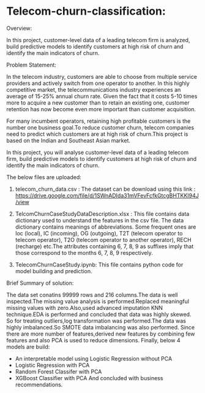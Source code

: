 # Telecom-churn-classification:

Overview:

In this project, customer-level data of a leading telecom firm is analyzed, build predictive models to identify customers at high risk of churn and identify the main indicators of churn.

Problem Statement:

In the telecom industry, customers are able to choose from multiple service providers and actively switch from one operator to another. In this highly competitive market, the telecommunications industry experiences an average of 15-25% annual churn rate. Given the fact that it costs 5-10 times more to acquire a new customer than to retain an existing one, customer retention has now become even more important than customer acquisition.

For many incumbent operators, retaining high profitable customers is the number one business goal.To reduce customer churn, telecom companies need to predict which customers are at high risk of churn.This project is based on the Indian and Southeast Asian market.

In this project, you will analyse customer-level data of a leading telecom firm, build predictive models to identify customers at high risk of churn and identify the main indicators of churn.

The below files are uploaded:

1. telecom_churn_data.csv : The dataset can be download using this link : https://drive.google.com/file/d/1SWnADIda31mVFevFcfkGtcgBHTKKI94J/view

2. TelcomChurnCaseStudyDataDescription.xlsx : This file contains data dictionary used to understand the features in the csv file. The data dictionary contains meanings of abbreviations. Some frequent ones are loc (local), IC (incoming), OG (outgoing), T2T (telecom operator to telecom operator), T2O (telecom operator to another operator), RECH (recharge) etc.The attributes containing 6, 7, 8, 9 as suffixes imply that those correspond to the months 6, 7, 8, 9 respectively.

3. TelecomChurnCaseStudy.ipynb: This file contains python code for model building and prediction.

Brief Summary of solution:

The data set conatins 99999 rows and 216 columns.The data is well inspected.The missing value analysis is performed.Replaced meaningful missing values with zero.Also,used advanced imputation KNN technique.EDA is performed and concluded that data was highly skewed. So for treating outliers,log transformation was performed.The data was highly imbalanced.So SMOTE data imbalancing was also performed. Since there are more number of features,derived new features by combining few features and also PCA is used to reduce dimensions. Finally, below 4 models are build:
 - An interpretable model using Logistic Regression without PCA
 - Logistic Regression with PCA
 - Random Forest Classifer with PCA
 - XGBoost Classifier with PCA
And concluded with business recommendations.
 


